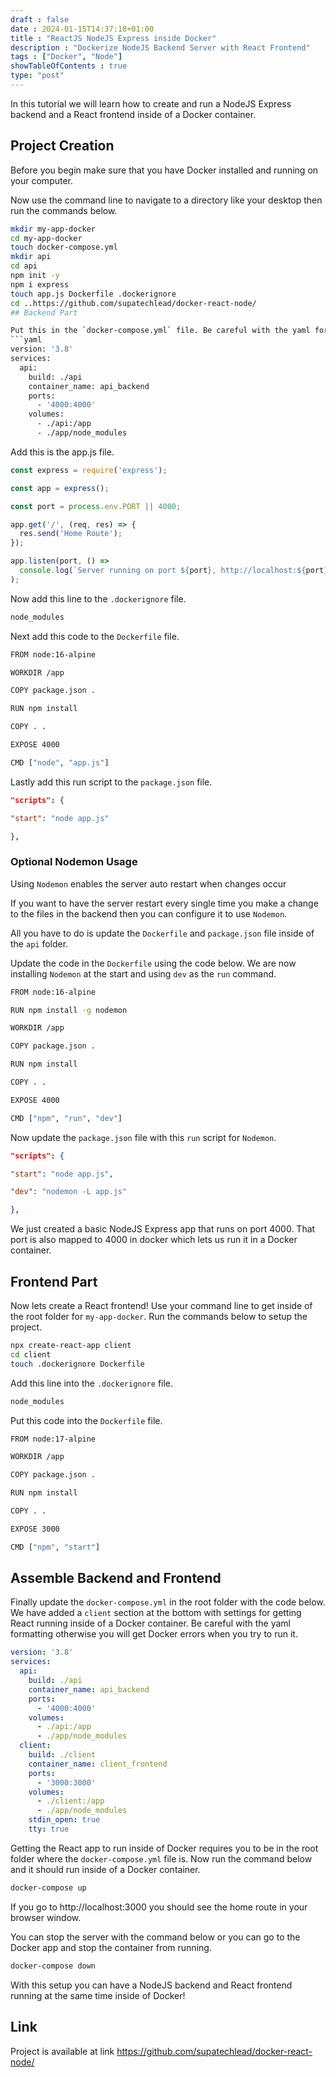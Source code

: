 ```yaml
--- 
draft : false
date : 2024-01-15T14:37:18+01:00
title : "ReactJS NodeJS Express inside Docker"
description : "Dockerize NodeJS Backend Server with React Frontend"
tags : ["Docker", "Node"]
showTableOfContents : true
type: "post"
---
```


In this tutorial we will learn how to create and run a NodeJS Express backend and a React frontend inside of a Docker container.

## Project Creation

Before you begin make sure that you have Docker installed and running on your computer.

Now use the command line to navigate to a directory like your desktop then run the commands below.

```bash
mkdir my-app-docker
cd my-app-docker
touch docker-compose.yml
mkdir api
cd api
npm init -y
npm i express
touch app.js Dockerfile .dockerignore
cd ..https://github.com/supatechlead/docker-react-node/
## Backend Part

Put this in the `docker-compose.yml` file. Be careful with the yaml formatting otherwise you will get Docker errors when you try to run it.
```yaml
version: '3.8'
services:
  api:
    build: ./api
    container_name: api_backend
    ports:
      - '4000:4000'
    volumes:
      - ./api:/app
      - ./app/node_modules
```

Add this is the app.js file.
```javascript
const express = require('express');

const app = express();

const port = process.env.PORT || 4000;

app.get('/', (req, res) => {
  res.send('Home Route');
});

app.listen(port, () =>
  console.log(`Server running on port ${port}, http://localhost:${port}`)
);
```

Now add this line to the `.dockerignore` file.
```bash
node_modules
```

Next add this code to the `Dockerfile` file.
```bash
FROM node:16-alpine

WORKDIR /app

COPY package.json .

RUN npm install

COPY . .

EXPOSE 4000

CMD ["node", "app.js"]
```

Lastly add this run script to the `package.json` file.
```json
"scripts": {

"start": "node app.js"

},
```
### Optional Nodemon Usage

Using `Nodemon` enables the server auto restart when changes occur

If you want to have the server restart every single time you make a change to the files in the backend then you can configure it to use `Nodemon`.

All you have to do is update the `Dockerfile` and `package.json` file inside of the `api` folder.

Update the code in the `Dockerfile` using the code below. We are now installing `Nodemon` at the start and using `dev` as the `run` command.

```bash
FROM node:16-alpine

RUN npm install -g nodemon

WORKDIR /app

COPY package.json .

RUN npm install

COPY . .

EXPOSE 4000

CMD ["npm", "run", "dev"]
```

Now update the `package.json` file with this `run` script for `Nodemon`.
```json
"scripts": {

"start": "node app.js",

"dev": "nodemon -L app.js"

},
```
We just created a basic NodeJS Express app that runs on port 4000. That port is also mapped to 4000 in docker which lets us run it in a Docker container.

## Frontend Part

Now lets create a React frontend! Use your command line to get inside of the root folder for `my-app-docker`. Run the commands below to setup the project.
```bash
npx create-react-app client
cd client
touch .dockerignore Dockerfile
```

Add this line into the `.dockerignore` file.
```bash
node_modules
```

Put this code into the `Dockerfile` file.
```bash
FROM node:17-alpine

WORKDIR /app

COPY package.json .

RUN npm install

COPY . .

EXPOSE 3000

CMD ["npm", "start"]
```
## Assemble Backend and Frontend

Finally update the `docker-compose.yml` in the root folder with the code below. We have added a `client` section at the bottom with settings for getting React running inside of a Docker container. Be careful with the yaml formatting otherwise you will get Docker errors when you try to run it.
```yaml
version: '3.8'
services:
  api:
    build: ./api
    container_name: api_backend
    ports:
      - '4000:4000'
    volumes:
      - ./api:/app
      - ./app/node_modules
  client:
    build: ./client
    container_name: client_frontend
    ports:
      - '3000:3000'
    volumes:
      - ./client:/app
      - ./app/node_modules
    stdin_open: true
    tty: true
```

Getting the React app to run inside of Docker requires you to be in the root folder where the `docker-compose.yml` file is. Now run the command below and it should run inside of a Docker container.
```bash
docker-compose up
```
If you go to http://localhost:3000 you should see the home route in your browser window.

You can stop the server with the command below or you can go to the Docker app and stop the container from running.
```bash
docker-compose down
```
With this setup you can have a NodeJS backend and React frontend running at the same time inside of Docker! 

## Link

Project is available at link https://github.com/supatechlead/docker-react-node/